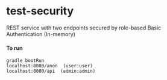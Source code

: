 # test-security

REST service with two endpoints secured by role-based Basic Authentication (In-memory)


#### To run

```
gradle bootRun
localhost:8080/anon  (user:user)
localhost:8080/api  (admin:admin)
```
